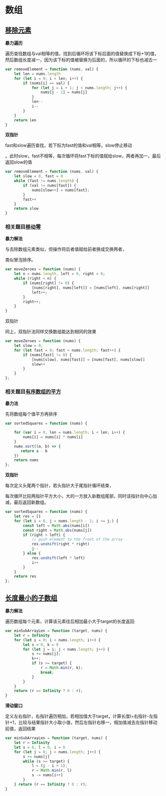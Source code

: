 # 数组

## [移除元素](https://leetcode.cn/problems/remove-element/)

**暴力遍历**

遍历查找数组与val相等的值，找到后循环将该下标后面的值替换成下标+1的值，然后数组长度减一，因为该下标的值被替换为后面的，所以循环的下标也减去一

```javascript
var removeElement = function (nums, val) {
    let len = nums.length
    for (let i = 0; i < len; i++) {
        if (nums[i] == val) {
            for (let j = i + 1; j < nums.length; j++) {
                nums[j - 1] = nums[j]
            }
            len--
            i--
        }
    }
    return len
}
```

**双指针**

fast和slow遍历查找，若下标为fast的值和val相等，slow停止移动

。此时slow，fast不相等，每次循环将fast下标的值赋给slow，两者再加一，最后返回slow的值

```javascript
var removeElement = function (nums, val) {
    let slow = 0, fast = 0
    while (fast != nums.length) {
        if (val != nums[fast]) {
            nums[slow++] = nums[fast];
        }
        fast++
    }
    return slow
}
```

### 相关题目[移动零](https://leetcode.cn/problems/move-zeroes/)

**暴力解法**

与去除数组元素类似，但操作将后者值赋给前者换成交换两者，

类似冒泡排序。

```javascript
var moveZeroes = function (nums) {
    let n = nums.length, left = 0, right = 0;
    while (right < n) {
        if (nums[right] != 0) {
            [nums[right], nums[left]] = [nums[left], nums[right]]
            left++;
        }
        right++;
    }
}

```

双指针

同上，双指针法同样交换数组能达到相同的效果

```javascript
var moveZeroes = function (nums) {
    let slow = 0;
    for (let fast = 0; fast < nums.length; fast++) {
        if (nums[fast] != 0) {
            [nums[slow], nums[fast]] = [nums[fast], nums[slow]]
            slow++
        }
    }
};
```

### 相关题目[有序数组的平方](https://leetcode.cn/problems/squares-of-a-sorted-array/)

**暴力法**

先将数组每个值平方再排序

```javascript
var sortedSquares = function (nums) {

    for (var i = 0, len = nums.length; i < len; i++) {
        nums[i] = nums[i] * nums[i]
    }
    nums.sort((a, b) => {
       return a - b
    })
    return nums
};
```

**双指针**

每次定义头尾两个指针，若头指针大于尾指针循环结束，

每次循环比较两指针平方大小，大的一方放入新数组尾部，同时该指针向中心加减，最后返回新数组。

```javascript
var sortedSquares = function (nums) {
    let res = []
    for (let i = 0, j = nums.length - 1; i <= j;) {
        const left = Math.abs(nums[i])
        const right = Math.abs(nums[j])
        if (right > left) {
            // push element to the front of the array
            res.unshift(right * right)
            j--
        } else {
            res.unshift(left * left)
            i++
        }
    }
    return res
};
```

## [长度最小的子数组](https://leetcode.cn/problems/minimum-size-subarray-sum/)

**暴力解法**

遍历数组每个元素，计算该元素往后相加最小大于target的长度返回

```javascript
var minSubArrayLen = function (target, nums) {
    let r = Infinity
    for (let i = 0; i < nums.length; i++) {
        let s = 0, k = 0
        for (let j = i; j < nums.length; j++) {
            s += nums[j];
            k++;
            if (s >= target) {
                r = Math.min(r, k);
                break;
            }
        }
    }
    return (r == Infinity ? 0 : r);
}
```

**滑动窗口**

定义左右指针，右指针遍历相加，若相加值大于target，计算长度l=右指针-左指针+1，比较与结果指针大小取小值，然后左指针右移一，相加值减去左指针移动前值，返回结果

```javascript
var minSubArrayLen = function (target, nums) {
    let r = Infinity
    let s = 0, l = 0, i = 0
    for (let j = 0; j < nums.length; j++) {
        s += nums[j]
        while (s >= target) {
            l = (j - i + 1);
            r = Math.min(r, l)
            s -= nums[i++]
        }
    } return (r == Infinity ? 0 : r);
}
```

